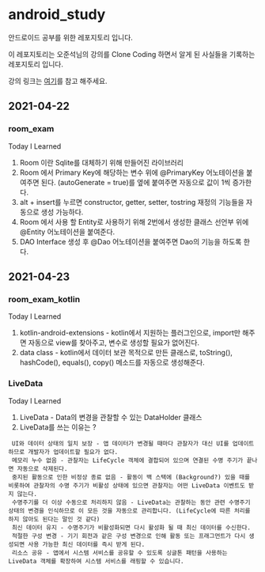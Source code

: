 # android_study

 안드로이드 공부를 위한 레포지토리 입니다.
 
 이 레포지토리는 오준석님의 강의를 Clone Coding 하면서 알게 된 사실들을 기록하는 레포지토리 입니다.
 
 강의 링크는 [여기](https://www.youtube.com/watch?v=pG6OkJ3rSjg)를 참고 해주세요.
 
 ## 2021-04-22
 ### room_exam

Today I Learned

1. Room 이란 Sqlite를 대체하기 위해 만들어진 라이브러리
2. Room 에서 Primary Key에 해당하는 변수 위에 @PrimaryKey 어노테이션을 붙여주면 된다. (autoGenerate = true)를 옆에 붙여주면 자동으로 값이 1씩 증가한다.
3. alt + insert를 누르면 constructor, getter, setter, tostring 재정의 기능들을 자동으로 생성 가능하다.
4. Room 에서 사용 할 Entity로 사용하기 위해 2번에서 생성한 클래스 선언부 위에 @Entity 어노테이션을 붙여준다.
5. DAO Interface 생성 후 @Dao 어노테이션을 붙여주면 Dao의 기능을 하도록 한다.
 
## 2021-04-23
### room_exam_kotlin

Today I Learned

1. kotlin-android-extensions - kotlin에서 지원하는 플러그인으로, import만 해주면 자동으로 view를 찾아주고, 변수로 생성할 필요가 없어진다.
2. data class - kotlin에서 데이터 보관 목적으로 만든 클래스로, toString(), hashCode(), equals(), copy() 메소드를 자동으로 생성해준다.

### LiveData

Today I Learned

1. LiveData - Data의 변경을 관찰할 수 있는 DataHolder 클래스
2. LiveData를 쓰는 이유는 ? 
```
 UI와 데이터 상태의 일치 보장 - 앱 데이터가 변경될 때마다 관찰자가 대신 UI를 업데이트 하므로 개발자가 업데이트할 필요가 없다.
 메모리 누수 없음 - 관찰자는 LifeCycle 객체에 결합되어 있으며 연결된 수명 주기가 끝나면 자동으로 삭제된다.
 중지된 활동으로 인한 비정상 종료 없음 - 활동이 백 스택에 (Background?) 있을 때를 비롯하여 관찰자의 수명 주기가 비활성 상태에 있으면 관찰자는 어떤 LiveData 이벤트도 받지 않는다.
 수명주기를 더 이상 수동으로 처리하지 않음 - LiveData는 관찰하는 동안 관련 수명주기 상태의 변경을 인식하므로 이 모든 것을 자동으로 관리합니다. (LifeCycle에 따른 처리를 하지 않아도 된다는 말인 것 같다)
 최신 데이터 유지 - 수명주기가 비활성화되면 다시 활성화 될 때 최신 데이터를 수신한다.
 적절한 구성 변경 - 기기 회전과 같은 구성 변경으로 인해 활동 또는 프래그먼트가 다시 생성되면 사용 가능한 최신 데이터를 즉시 받게 된다.
 리소스 공유 - 앱에서 시스템 서비스를 공유할 수 있도록 싱글톤 패턴을 사용하는 LiveData 객체를 확장하여 시스템 서비스를 래핑할 수 있습니다.
```
